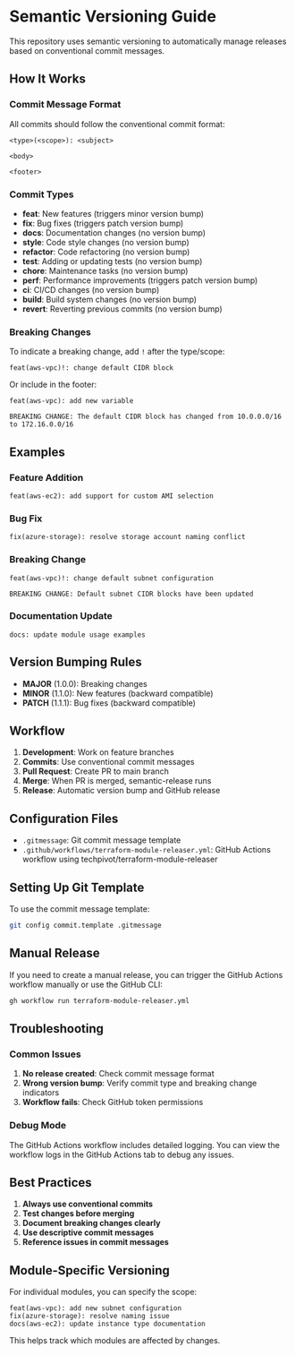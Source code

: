 # Semantic Versioning Guide

This repository uses semantic versioning to automatically manage releases based on conventional commit messages.

## How It Works

### Commit Message Format

All commits should follow the conventional commit format:

```
<type>(<scope>): <subject>

<body>

<footer>
```

### Commit Types

* **feat**: New features (triggers minor version bump)
* **fix**: Bug fixes (triggers patch version bump)
* **docs**: Documentation changes (no version bump)
* **style**: Code style changes (no version bump)
* **refactor**: Code refactoring (no version bump)
* **test**: Adding or updating tests (no version bump)
* **chore**: Maintenance tasks (no version bump)
* **perf**: Performance improvements (triggers patch version bump)
* **ci**: CI/CD changes (no version bump)
* **build**: Build system changes (no version bump)
* **revert**: Reverting previous commits (no version bump)

### Breaking Changes

To indicate a breaking change, add `!` after the type/scope:

```
feat(aws-vpc)!: change default CIDR block
```

Or include in the footer:

```
feat(aws-vpc): add new variable

BREAKING CHANGE: The default CIDR block has changed from 10.0.0.0/16 to 172.16.0.0/16
```

## Examples

### Feature Addition

```
feat(aws-ec2): add support for custom AMI selection
```

### Bug Fix

```
fix(azure-storage): resolve storage account naming conflict
```

### Breaking Change

```
feat(aws-vpc)!: change default subnet configuration

BREAKING CHANGE: Default subnet CIDR blocks have been updated
```

### Documentation Update

```
docs: update module usage examples
```

## Version Bumping Rules

* **MAJOR** (1.0.0): Breaking changes
* **MINOR** (1.1.0): New features (backward compatible)
* **PATCH** (1.1.1): Bug fixes (backward compatible)

## Workflow

1. **Development**: Work on feature branches
2. **Commits**: Use conventional commit messages
3. **Pull Request**: Create PR to main branch
4. **Merge**: When PR is merged, semantic-release runs
5. **Release**: Automatic version bump and GitHub release

## Configuration Files

* `.gitmessage`: Git commit message template
* `.github/workflows/terraform-module-releaser.yml`: GitHub Actions workflow using techpivot/terraform-module-releaser

## Setting Up Git Template

To use the commit message template:

```bash
git config commit.template .gitmessage
```

## Manual Release

If you need to create a manual release, you can trigger the GitHub Actions workflow manually or use the GitHub CLI:

```bash
gh workflow run terraform-module-releaser.yml
```

## Troubleshooting

### Common Issues

1. **No release created**: Check commit message format
2. **Wrong version bump**: Verify commit type and breaking change indicators
3. **Workflow fails**: Check GitHub token permissions

### Debug Mode

The GitHub Actions workflow includes detailed logging. You can view the workflow logs in the GitHub Actions tab to debug any issues.

## Best Practices

1. **Always use conventional commits**
2. **Test changes before merging**
3. **Document breaking changes clearly**
4. **Use descriptive commit messages**
5. **Reference issues in commit messages**

## Module-Specific Versioning

For individual modules, you can specify the scope:

```
feat(aws-vpc): add new subnet configuration
fix(azure-storage): resolve naming issue
docs(aws-ec2): update instance type documentation
```

This helps track which modules are affected by changes.
